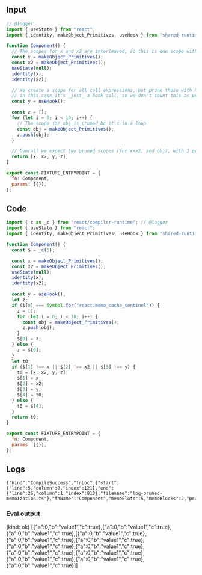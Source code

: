 
## Input

```javascript
// @logger
import { useState } from "react";
import { identity, makeObject_Primitives, useHook } from "shared-runtime";

function Component() {
  // The scopes for x and x2 are interleaved, so this is one scope with two values
  const x = makeObject_Primitives();
  const x2 = makeObject_Primitives();
  useState(null);
  identity(x);
  identity(x2);

  // We create a scope for all call expressions, but prune those with hook calls
  // in this case it's _just_ a hook call, so we don't count this as pruned
  const y = useHook();

  const z = [];
  for (let i = 0; i < 10; i++) {
    // The scope for obj is pruned bc it's in a loop
    const obj = makeObject_Primitives();
    z.push(obj);
  }

  // Overall we expect two pruned scopes (for x+x2, and obj), with 3 pruned scope values.
  return [x, x2, y, z];
}

export const FIXTURE_ENTRYPOINT = {
  fn: Component,
  params: [{}],
};

```

## Code

```javascript
import { c as _c } from "react/compiler-runtime"; // @logger
import { useState } from "react";
import { identity, makeObject_Primitives, useHook } from "shared-runtime";

function Component() {
  const $ = _c(5);

  const x = makeObject_Primitives();
  const x2 = makeObject_Primitives();
  useState(null);
  identity(x);
  identity(x2);

  const y = useHook();
  let z;
  if ($[0] === Symbol.for("react.memo_cache_sentinel")) {
    z = [];
    for (let i = 0; i < 10; i++) {
      const obj = makeObject_Primitives();
      z.push(obj);
    }
    $[0] = z;
  } else {
    z = $[0];
  }
  let t0;
  if ($[1] !== x || $[2] !== x2 || $[3] !== y) {
    t0 = [x, x2, y, z];
    $[1] = x;
    $[2] = x2;
    $[3] = y;
    $[4] = t0;
  } else {
    t0 = $[4];
  }
  return t0;
}

export const FIXTURE_ENTRYPOINT = {
  fn: Component,
  params: [{}],
};

```

## Logs

```
{"kind":"CompileSuccess","fnLoc":{"start":{"line":5,"column":0,"index":121},"end":{"line":26,"column":1,"index":813},"filename":"log-pruned-memoization.ts"},"fnName":"Component","memoSlots":5,"memoBlocks":2,"prunedMemoBlocks":2,"prunedMemoValues":3}
```
      
### Eval output
(kind: ok) [{"a":0,"b":"value1","c":true},{"a":0,"b":"value1","c":true},{"a":0,"b":"value1","c":true},[{"a":0,"b":"value1","c":true},{"a":0,"b":"value1","c":true},{"a":0,"b":"value1","c":true},{"a":0,"b":"value1","c":true},{"a":0,"b":"value1","c":true},{"a":0,"b":"value1","c":true},{"a":0,"b":"value1","c":true},{"a":0,"b":"value1","c":true},{"a":0,"b":"value1","c":true},{"a":0,"b":"value1","c":true}]]